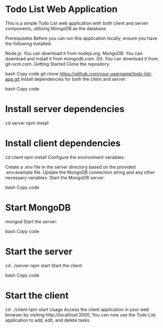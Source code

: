 # Todo List Web Application
This is a simple Todo List web application with both client and server components, utilizing MongoDB as the database.

Prerequisites
Before you can run this application locally, ensure you have the following installed:

Node.js: You can download it from nodejs.org.
MongoDB: You can download and install it from mongodb.com.
Git: You can download it from git-scm.com.
Getting Started
Clone the repository:

bash
Copy code
git clone https://github.com/your-username/todo-list-app.git
Install dependencies for both the client and server:

bash
Copy code
# Install server dependencies
cd server
npm install

# Install client dependencies
cd client
npm install
Configure the environment variables:

Create a .env file in the server directory based on the provided .env.example file. Update the MongoDB connection string and any other necessary variables.
Start the MongoDB server:

bash
Copy code
# Start MongoDB
mongod
Start the server:

bash
Copy code
# Start the server
cd ../server
npm start
Start the client:

bash
Copy code
# Start the client
cd ../client
npm start
Usage
Access the client application in your web browser by visiting http://localhost:3000.
You can now use the Todo List application to add, edit, and delete tasks.
